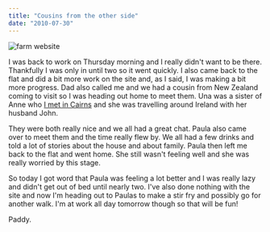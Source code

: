 ```yaml
---
title: "Cousins from the other side"
date: "2010-07-30"
---
```

![farm website](/images/bow_club_eternia.jpg "The first attempt")

I was back to work on Thursday morning and I really didn't want to be there. Thankfully I was only in until two so it went quickly. I also came back to the flat and did a bit more work on the site and, as I said, I was making a bit more progress. Dad also called me and we had a cousin from New Zealand coming to visit so I was heading out home to meet them. Una was a sister of Anne who [I met in Cairns](http://paddy1138.blogspot.com/2007/09/cairns-10092007.html) and she was travelling around Ireland with her husband John.

They were both really nice and we all had a great chat. Paula also came over to meet them and the time really flew by. We all had a few drinks and told a lot of stories about the house and about family. Paula then left me back to the flat and went home. She still wasn't feeling well and she was really worried by this stage.

So today I got word that Paula was feeling a lot better and I was really lazy and didn't get out of bed until nearly two. I've also done nothing with the site and now I'm heading out to Paulas to make a stir fry and possibly go for another walk. I'm at work all day tomorrow though so that will be fun!

Paddy.